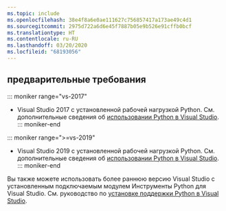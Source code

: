 ```yaml
---
ms.topic: include
ms.openlocfilehash: 38e4f8a6e0ae111627c756857417a173ae49c4d1
ms.sourcegitcommit: 2975d722a6d6e45f7887b05e9b526e91cffb0bcf
ms.translationtype: HT
ms.contentlocale: ru-RU
ms.lasthandoff: 03/20/2020
ms.locfileid: "68193056"
---
```

## <a name="prerequisites"></a>предварительные требования

::: moniker range="vs-2017"
- Visual Studio 2017 с установленной рабочей нагрузкой Python. См. дополнительные сведения об [использовании Python в Visual Studio](../tutorial-working-with-python-in-visual-studio-step-00-installation.md).
::: moniker-end

::: moniker range=">=vs-2019"
- Visual Studio 2019 с установленной рабочей нагрузкой Python. См. дополнительные сведения об [использовании Python в Visual Studio](../tutorial-working-with-python-in-visual-studio-step-00-installation.md).
::: moniker-end

Вы также можете использовать более раннюю версию Visual Studio с установленным подключаемым модулем Инструменты Python для Visual Studio. См. руководство по [установке поддержки Python в Visual Studio](../installing-python-support-in-visual-studio.md).
